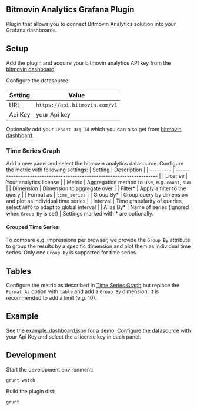 ## Bitmovin Analytics Grafana Plugin

Plugin that allows you to connect Bitmovin Analytics solution into your Grafana dashboards.

## Setup

Add the plugin and acquire your bitmovin analytics API key from the [bitmovin dashboard](https://dashboard.bitmovin.com).

Configure the datasource:

| Setting | Value                         |
| ------- | ----------------------------- |
| URL     | `https://api.bitmovin.com/v1` |
| Api Key | your Api key                  |

Optionally add your `Tenant Org Id` which you can also get from [bitmovin dashboard](https://dashboard.bitmovin.com).

### Time Series Graph
Add a new panel and select the bitmovin analytics datasource.
Configure the metric with following settings:
| Setting   | Description                                                            |
| --------- | ---------------------------------------------------------------------- |
| License   | Your analytics license                                                 |
| Metric    | Aggregation method to use, e.g. `count`, `sum`                         |
| Dimension | Dimension to aggregate over                                            |
| Filter*   | Apply a filter to the query                                            |
| Format as | `time_series`                                                          |
| Group By* | Group query by dimension and plot as individual time series            |
| Interval  | Time granularity of queries, select `AUTO` to adapt to global interval |
| Alias By* | Name of series (ignored when `Group By` is set)                        |
Settings marked with * are optionally.

#### Grouped Time Series
To compare e.g. impressions per browser, we provide the `Group By` attribute to group the results by a specific dimension and plot them as individual time series. Only one `Group By` is supported for time series.

## Tables
Configure the metric as described in [Time Series Graph](#time-series-graph) but replace the `Format As` option with `table` and add a `Group By` dimension. It is recommended to add a limit (e.g. 10).

## Example
See the [example_dashboard.json](example_dashboard.json) for a demo. Configure the datasource with your Api Key and select the a license key in each panel.

## Development

Start the development environment:

```
grunt watch
```

Build the plugin dist:

```
grunt
```